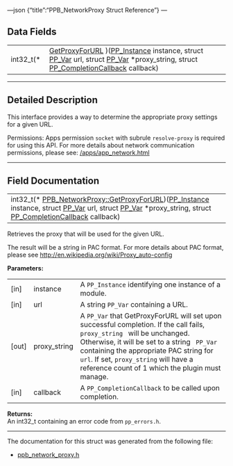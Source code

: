 —json {“title”:“PPB\_NetworkProxy Struct Reference”} —

Data Fields
-----------

<table><tbody><tr class="odd"><td style="text-align: right;">int32_t(* </td><td><a href="/docs/native-client/pepper_beta/c/struct_p_p_b___network_proxy__1__0#af417cbf01c96db637472ac31bb4c6fbb" class="el">GetProxyForURL</a> )(<a href="/docs/native-client/pepper_beta/c/group___typedefs#ga89b662403e6a687bb914b80114c0d19d" class="el">PP_Instance</a> instance, struct <a href="/docs/native-client/pepper_beta/c/struct_p_p___var/" class="el">PP_Var</a> url, struct <a href="/docs/native-client/pepper_beta/c/struct_p_p___var/" class="el">PP_Var</a> *proxy_string, struct <a href="/docs/native-client/pepper_beta/c/struct_p_p___completion_callback/" class="el">PP_CompletionCallback</a> callback)</td></tr></tbody></table>

------------------------------------------------------------------------

<span id="details" class="anchor" style="margin: 0;"></span>

Detailed Description
--------------------

This interface provides a way to determine the appropriate proxy settings for a given URL.

Permissions: Apps permission `socket` with subrule `resolve-proxy` is required for using this API. For more details about network communication permissions, please see: [/apps/app\_network.html](/apps/app_network.html)

------------------------------------------------------------------------

Field Documentation
-------------------

<span id="af417cbf01c96db637472ac31bb4c6fbb" class="anchor" style="margin: 0;"></span>

<table><tbody><tr class="odd"><td>int32_t(* <a href="/docs/native-client/pepper_beta/c/struct_p_p_b___network_proxy__1__0#af417cbf01c96db637472ac31bb4c6fbb" class="el">PPB_NetworkProxy::GetProxyForURL</a>)(<a href="/docs/native-client/pepper_beta/c/group___typedefs#ga89b662403e6a687bb914b80114c0d19d" class="el">PP_Instance</a> instance, struct <a href="/docs/native-client/pepper_beta/c/struct_p_p___var/" class="el">PP_Var</a> url, struct <a href="/docs/native-client/pepper_beta/c/struct_p_p___var/" class="el">PP_Var</a> *proxy_string, struct <a href="/docs/native-client/pepper_beta/c/struct_p_p___completion_callback/" class="el">PP_CompletionCallback</a> callback)</td></tr></tbody></table>

Retrieves the proxy that will be used for the given URL.

The result will be a string in PAC format. For more details about PAC format, please see <a href="http://en.wikipedia.org/wiki/Proxy_auto-config" class="uri">http://en.wikipedia.org/wiki/Proxy_auto-config</a>

**Parameters:**  

<table><tbody><tr class="odd"><td>[in]</td><td>instance</td><td>A <code>PP_Instance</code> identifying one instance of a module.</td></tr><tr class="even"><td>[in]</td><td>url</td><td>A string <code>PP_Var</code> containing a URL.</td></tr><tr class="odd"><td>[out]</td><td>proxy_string</td><td>A <code>PP_Var</code> that GetProxyForURL will set upon successful completion. If the call fails, <code>proxy_string </code> will be unchanged. Otherwise, it will be set to a string <code> PP_Var</code> containing the appropriate PAC string for <code>url</code>. If set, <code>proxy_string</code> will have a reference count of 1 which the plugin must manage.</td></tr><tr class="even"><td>[in]</td><td>callback</td><td>A <code>PP_CompletionCallback</code> to be called upon completion.</td></tr></tbody></table>

**Returns:**  
An int32\_t containing an error code from `pp_errors.h`.

------------------------------------------------------------------------

The documentation for this struct was generated from the following file:

-   <a href="/docs/native-client/pepper_beta/c/ppb__network__proxy_8h/" class="el">ppb_network_proxy.h</a>
